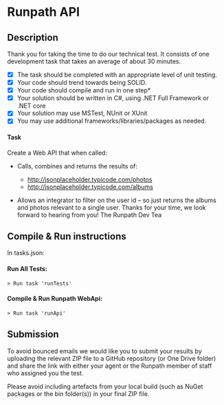 # Runpath API

## Description

Thank you for taking the time to do our technical test. It consists of one development task that takes an average of about 30 minutes.

- [x] The task should be completed with an appropriate level of unit testing.
- [x] Your code should trend towards being SOLID.
- [x] Your code should compile and run in one step*
- [x] Your solution should be written in C#, using .NET Full Framework or .NET core
- [x] Your solution may use MSTest, NUnit or XUnit
- [x] You may use additional frameworks/libraries/packages as needed.

#### Task

Create a Web API that when called:
* Calls, combines and returns the results of:
  * http://jsonplaceholder.typicode.com/photos 
  * http://jsonplaceholder.typicode.com/albums

* Allows an integrator to filter on the user id – so just returns the albums and photos relevant to a single user.
Thanks for your time, we look forward to hearing from you! The Runpath Dev Tea

## Compile & Run instructions

In tasks.json:


#### Run All Tests:
```
> Run task 'runTests'
```

#### Compile & Run Runpath WebApi:
```
> Run task 'runApi'
```

## Submission
To avoid bounced emails we would like you to submit your results by uploading the relevant ZIP file to a GitHub repository (or One Drive folder) and share the link with either your agent or the Runpath member of staff who assigned you the test.

Please avoid including artefacts from your local build (such as NuGet packages or the bin folder(s)) in your final ZIP file.